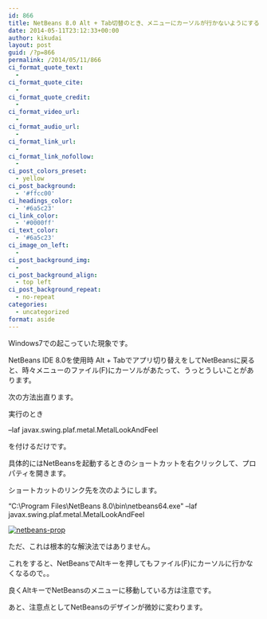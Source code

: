 ```yaml
---
id: 866
title: NetBeans 8.0 Alt + Tab切替のとき、メニューにカーソルが行かないようにする
date: 2014-05-11T23:12:33+00:00
author: kikudai
layout: post
guid: /?p=866
permalink: /2014/05/11/866
ci_format_quote_text:
  - 
ci_format_quote_cite:
  - 
ci_format_quote_credit:
  - 
ci_format_video_url:
  - 
ci_format_audio_url:
  - 
ci_format_link_url:
  - 
ci_format_link_nofollow:
  - 
ci_post_colors_preset:
  - yellow
ci_post_background:
  - '#ffcc00'
ci_headings_color:
  - '#6a5c23'
ci_link_color:
  - '#0000ff'
ci_text_color:
  - '#6a5c23'
ci_image_on_left:
  - 
ci_post_background_img:
  - 
ci_post_background_align:
  - top left
ci_post_background_repeat:
  - no-repeat
categories:
  - uncategorized
format: aside
---
```

Windows7での起こっていた現象です。

NetBeans IDE 8.0を使用時 Alt + Tabでアプリ切り替えをしてNetBeansに戻ると、時々メニューのファイル(F)にカーソルがあたって、うっとうしいことがあります。

次の方法出直ります。
  
<!--more-->

実行のとき

&#8211;laf javax.swing.plaf.metal.MetalLookAndFeel

を付けるだけです。

具体的にはNetBeansを起動するときのショートカットを右クリックして、プロパティを開きます。

ショートカットのリンク先を次のようにします。

&#8220;C:\Program Files\NetBeans 8.0\bin\netbeans64.exe" &#8211;laf javax.swing.plaf.metal.MetalLookAndFeel

[<img src="/wp-content/uploads/2014/05/netbeans-prop.png" alt="netbeans-prop" class="aligncenter size-full wp-image-868" srcset="/wp-content/uploads/2014/05/netbeans-prop.png 425w, /wp-content/uploads/2014/05/netbeans-prop-273x300.png 273w" sizes="(max-width: 425px) 100vw, 425px" />](/wp-content/uploads/2014/05/netbeans-prop.png)

ただ、これは根本的な解決法ではありません。

これをすると、NetBeansでAltキーを押してもファイル(F)にカーソルに行かなくなるので。。

良くAltキーでNetBeansのメニューに移動している方は注意です。

あと、注意点としてNetBeansのデザインが微妙に変わります。